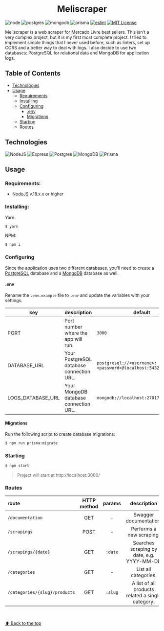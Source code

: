 <h1 align="center"> Meliscraper</h1>

![node](https://img.shields.io/static/v1?label=node&message=18.14.0&color=2d3748&logo=node.js&style=flat-square)
![postgres](https://img.shields.io/static/v1?label=postgres&message=12.15&color=2d3748&logo=postgresql&style=flat-square)
![mongodb](https://img.shields.io/static/v1?label=mongodb&message=6.0.6&color=2d3748&logo=mongodb&style=flat-square)
![prisma](https://img.shields.io/static/v1?label=prisma&message=4.13.0&color=2d3748&logo=prisma&style=flat-square)
[![eslint](https://img.shields.io/badge/eslint-8.31.0-4b32c3?style=flat-square&logo=eslint)](https://eslint.org/)
[![MIT License](https://img.shields.io/badge/license-MIT-green?style=flat-square)](https://raw.githubusercontent.com/daspeon/teste/main/LICENSE)

Meliscraper is a web scraper for Mercado Livre best sellers. This isn't a very complex project, but it is my first most complete project. I tried to implement simple things that I never used before, such as linters, set up CORS and a better way to deal with logs. I also decide to use two databases: PostgreSQL for relational data and MongoDB for application logs.

## Table of Contents

- [Technologies](#technologies)
- [Usage](#usage)
  - [Requirements](#requirements)
  - [Installing](#installing)
  - [Configuring](#configuring)
    - [.env](#env)
    - [Migrations](#migrations)
  - [Starting](#starting)
  - [Routes](#routes)
    <br/>

## Technologies

![NodeJS](https://img.shields.io/badge/node.js-6DA55F?style=for-the-badge&logo=node.js&logoColor=white)
![Express](https://img.shields.io/badge/express.js-%23404d59.svg?style=for-the-badge&logo=express&logoColor=%2361DAFB)
![Postgres](https://img.shields.io/badge/postgres-%23316192.svg?style=for-the-badge&logo=postgresql&logoColor=white)
![MongoDB](https://img.shields.io/badge/MongoDB-%234ea94b.svg?style=for-the-badge&logo=mongodb&logoColor=white)
![Prisma](https://img.shields.io/badge/Prisma-3982CE?style=for-the-badge&logo=Prisma&logoColor=white)

## Usage

### **Requirements:**

- [NodeJS](https://nodejs.org/en) v.18.x.x or higher

### **Installing:**

Yarn:

```bash
$ yarn
```

NPM:

```bash
$ npm i
```

### **Configuring**

Since the application uses two different databases, you'll need to create a [PostgreSQL](https://www.postgresql.org/) database and a [MongoDB](https://www.mongodb.com/) database as well.

#### **.env**

Rename the `.env.example` file to `.env` and update the variables with your settings.

| key               | description                              | default                                                        |
| ----------------- | ---------------------------------------- | -------------------------------------------------------------- |
| PORT              | Port number where the app will run.      | `3000`                                                         |
| DATABASE_URL      | Your PostgreSQL database connection URL. | `postgresql://<username>:<password>@localhost:5432/<database>` |
| LOGS_DATABASE_URL | Your MongoDB database connection URL.    | `mongodb://localhost:27017/<database>`                         |

#### **Migrations**

Run the following script to create database migrations:

```bash
$ npm run prisma:migrate
```

### **Starting**

```bash
$ npm start
```

> Project will start at http://localhost:3000/

### **Routes**

| route                         | HTTP method | params  |                    description                    |
| :---------------------------- | :---------: | :-----: | :-----------------------------------------------: |
| `/documentation`              |     GET     |    -    |              Swagger documentation.               |
| `/scrapings`                  |    POST     |    -    |             Performs a new scraping.              |
| `/scrapings/{date}`           |     GET     | `:date` |    Searches scraping by date, e.g. YYYY-MM-DD     |
| `/categories`                 |     GET     |    -    |               List all categories.                |
| `/categories/{slug}/products` |     GET     | `:slug` | A list of all products related a single category. |

<br/>

[⬆ Back to the top](#-meliscraper)
